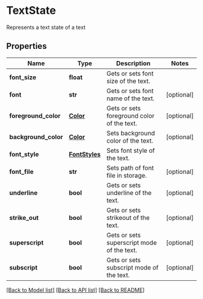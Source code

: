 ﻿# TextState
Represents a text state of a text

## Properties
Name | Type | Description | Notes
------------ | ------------- | ------------- | -------------
**font_size** | **float** | Gets or sets font size of the text. | 
**font** | **str** | Gets or sets font name of the text. | [optional] 
**foreground_color** | [**Color**](Color.md) | Gets or sets foreground color of the text. | [optional] 
**background_color** | [**Color**](Color.md) | Sets background color of the text. | [optional] 
**font_style** | [**FontStyles**](FontStyles.md) | Sets font style of the text. | 
**font_file** | **str** | Sets path of font file in storage. | [optional] 
**underline** | **bool** | Gets or sets underline of the text. | [optional] 
**strike_out** | **bool** | Gets or sets strikeout of the text. | [optional] 
**superscript** | **bool** | Gets or sets superscript mode of the text. | [optional] 
**subscript** | **bool** | Gets or sets subscript mode of the text. | [optional] 

[[Back to Model list]](../README.md#documentation-for-models) [[Back to API list]](../README.md#documentation-for-api-endpoints) [[Back to README]](../README.md)


